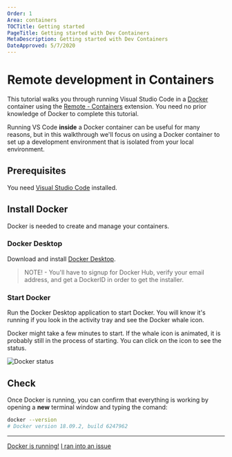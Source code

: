```yaml
---
Order: 1
Area: containers
TOCTitle: Getting started
PageTitle: Getting started with Dev Containers
MetaDescription: Getting started with Dev Containers
DateApproved: 5/7/2020
---
```

# Remote development in Containers

This tutorial walks you through running Visual Studio Code in a [Docker](https://www.docker.com/) container using the [Remote - Containers](https://marketplace.visualstudio.com/items?itemName=ms-vscode-remote.remote-containers) extension. You need no prior knowledge of Docker to complete this tutorial.

Running VS Code **inside** a Docker container can be useful for many reasons, but in this walkthrough we'll focus on using a Docker container to set up a development environment that is isolated from your local environment.

## Prerequisites

You need [Visual Studio Code](https://code.visualstudio.com/) installed.

## Install Docker

Docker is needed to create and manage your containers.

### Docker Desktop

Download and install [Docker Desktop](https://www.docker.com/products/docker-desktop).

> NOTE! - You'll have to signup for Docker Hub, verify your email address, and get a DockerID in order to get the installer.

### Start Docker

Run the Docker Desktop application to start Docker.
You will know it's running if you look in the activity tray and see the Docker whale icon.

Docker might take a few minutes to start.
If the whale icon is animated, it is probably still in the process of starting.
You can click on the icon to see the status.

![Docker status](images/containers/docker-status.png)

## Check

Once Docker is running, you can confirm that everything is working by opening a **new** terminal window and typing the comand:

```bash
docker --version
# Docker version 18.09.2, build 6247962
```

----

<a class="tutorial-next-btn" href="/remote-tutorials/containers/install-extension">Docker is running!</a>
<a class="tutorial-feedback-btn" onclick="reportIssue('remote-tutorials-containers', 'getting-started')" href="javascript:void(0)">I ran into an issue</a>
